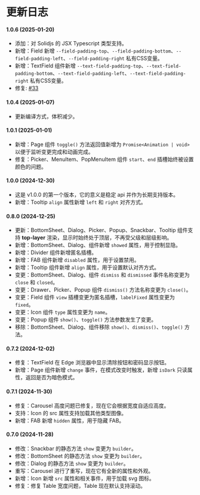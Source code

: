 # 更新日志

#### 1.0.6 (2025-01-20)

- 添加：对 Solidjs 的 JSX Typescript 类型支持。
- 新增：Field 新增 `--field-padding-top`、`--field-padding-bottom`、`--field-padding-left`、`--field-padding-right` 私有CSS变量。
- 新增：TextField 组件新增 `--text-field-padding-top`、`--text-field-padding-bottom`、`--text-field-padding-left`、`--text-field-padding-right` 私有CSS变量。
- 修复: [#33](https://github.com/apprat/sober/issues/33)

#### 1.0.4 (2025-01-07)

- 更新编译方式，体积减少。

#### 1.0.1 (2025-01-01)

- 新增：Page 组件 `toggle()` 方法返回值新增为 `Promise<Animation | void>` 以便于监听变更完成和动画完成。
- 修复：Picker、MenuItem、PopMenuItem 组件 `start`、`end` 插槽始终被设置颜色的问题。

#### 1.0.0 (2024-12-30)

- 这是 v1.0.0 的第一个版本，它的意义是稳定 api 并作为长期支持版本。
- 新增：Tooltip `align` 属性新增 `left` 和 `right` 对齐方式。

#### 0.8.0 (2024-12-25)

- 更新：BottomSheet、Dialog、Picker、Popup、Snackbar、Tooltip 组件支持 **top-layer** 渲染，显示时始终处于顶层，不再受父级和层级影响。
- 新增：BottomSheet、Dialog、组件新增 `showed` 属性，用于控制显隐。
- 新增：Divider 组件新增匿名插槽。
- 新增：FAB 组件新增 `disabled` 属性，用于设置禁用。
- 新增：Tooltip 组件新增 `align` 属性，用于设置默认对齐方式。
- 变更：BottomSheet、Dialog、组件 `dismiss` 和 `dismissed` 事件名称变更为 `close` 和 `closed`。
- 变更：Drawer、Picker、Popup 组件 `dismiss()` 方法名称变更为 `close()`。
- 变更：Field 组件 `view` 插槽变更为匿名插槽，`labelFixed` 属性变更为 `fixed`。
- 变更：Icon 组件 `type` 属性变更为 `name`。
- 变更：Popup 组件 `show()`、`toggle()` 方法参数发生了变更。
- 移除：BottomSheet、Dialog、组件移除 `show()`、`dismiss()`、`toggle()` 方法。

#### 0.7.2 (2024-12-02)

- 修复：TextField 在 Edge 浏览器中显示清除按钮和密码显示按钮。
- 新增：Page 组件新增 `change` 事件，在模式改变时触发，新增 `isDark` 只读属性，返回是否为暗色模式。

#### 0.7.1 (2024-11-30)

- 修复：Carousel 高度问题已修复，现在它会根据宽度自适应高度。
- 支持：Icon 的 src 属性支持加载其他类型图像。
- 新增：FAB 新增 `hidden` 属性，用于隐藏 FAB。

#### 0.7.0 (2024-11-28)

- 修改：Snackbar 的静态方法 `show` 变更为 `builder`。
- 修改：BottomSheet 的静态方法 `show` 变更为 `builder`。
- 修改：Dialog 的静态方法 `show` 变更为 `builder`。
- 重写：Carousel 进行了重写，现在它有全新的属性和外观。
- 新增：Icon 新增 `src` 属性和相关事件，用于加载 svg 图标。
- 修复：修复 Table 宽度问题，Table 现在默认支持滚动。